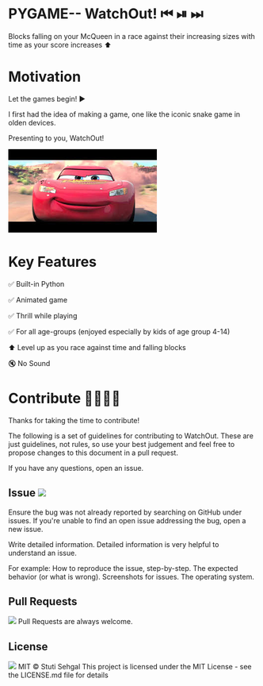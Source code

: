 # PYGAME-- WatchOut!  ⏮ ⏯ ⏭
Blocks falling on your McQueen in a race against their increasing sizes with time as your score increases ⬆ 

# Motivation
Let the games begin! ▶

I first had the idea of making a game, one like the iconic snake game in olden devices. 

Presenting to you, WatchOut!

<img src="car_dodge.jfif">

# Key Features
✅ Built-in Python

✅ Animated game 

✅ Thrill while playing

✅ For all age-groups (enjoyed especially by kids of age group 4-14)

⬆  Level up as you race against time and falling blocks 

🔇 No Sound 

# Contribute 👨‍👨‍👧‍👦
Thanks for taking the time to contribute!

The following is a set of guidelines for contributing to WatchOut. These are just guidelines, not rules, so use your best judgement and feel free to propose changes to this document in a pull request.

If you have any questions, open an issue.

## Issue <img src="https://img.shields.io/github/issues/stutisehgal/WATCH-OUT-Pygame-">
Ensure the bug was not already reported by searching on GitHub under issues. If you're unable to find an open issue addressing the bug, open a new issue.

Write detailed information. Detailed information is very helpful to understand an issue.

For example: How to reproduce the issue, step-by-step. 
The expected behavior (or what is wrong). 
Screenshots for issues. 
The operating system.

## Pull Requests 
<img src="https://img.shields.io/github/forks/stutisehgal/WATCH-OUT-Pygame-">
Pull Requests are always welcome.

## License 
<img src="https://img.shields.io/github/license/stutisehgal/Machine-Learning-Project">
MIT © Stuti Sehgal This project is licensed under the MIT License - see the LICENSE.md file for details
